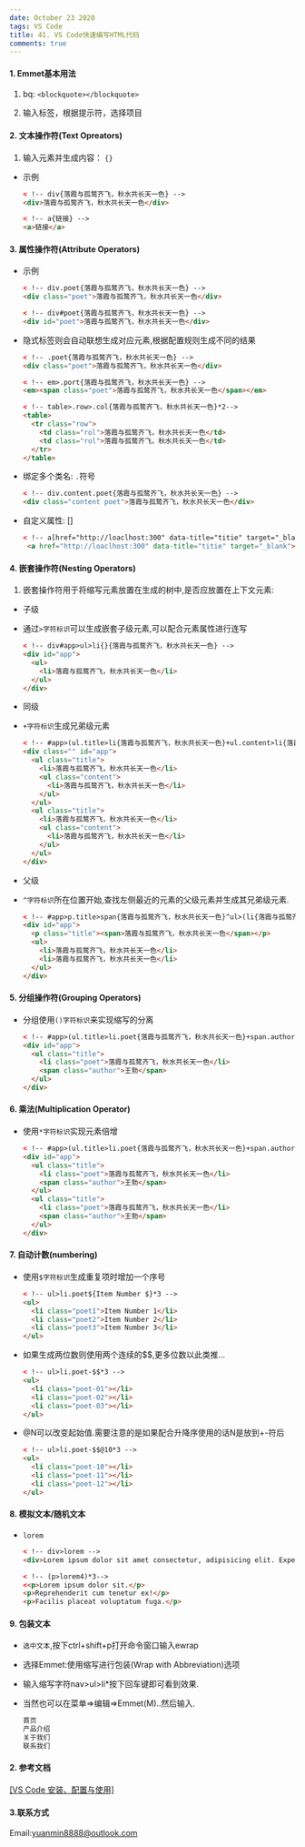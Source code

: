 ```yaml
---
date: October 23 2020
tags: VS Code
title: 41. VS Code快速编写HTML代码
comments: true
---
```

#### 1. Emmet基本用法

1. bq: `<blockquote></blockquote>`

2. 输入标签，根据提示符，选择项目

#### 2. 文本操作符(Text Opreators)

1. 输入元素并生成内容： `{}`

- 示例

  ```html
  < !-- div{落霞与孤鹜齐飞，秋水共长天一色} -->
  <div>落霞与孤鹜齐飞，秋水共长天一色</div>

  < !-- a{链接} -->
  <a>链接</a>
  ```

#### 3. 属性操作符(Attribute Operators)


- 示例

  ```html
  < !-- div.poet{落霞与孤鹜齐飞，秋水共长天一色} -->
  <div class="poet">落霞与孤鹜齐飞，秋水共长天一色</div>

  < !-- div#poet{落霞与孤鹜齐飞，秋水共长天一色} -->
  <div id="poet">落霞与孤鹜齐飞，秋水共长天一色</div>
  
  ```

- 隐式标签则会自动联想生成对应元素,根据配置规则生成不同的结果

  ```html
  < !-- .poet{落霞与孤鹜齐飞，秋水共长天一色} -->
  <div class="poet">落霞与孤鹜齐飞，秋水共长天一色</div>

  < !-- em>.port{落霞与孤鹜齐飞，秋水共长天一色} -->
  <em><span class="poet">落霞与孤鹜齐飞，秋水共长天一色</span></em>

  < !-- table>.row>.col{落霞与孤鹜齐飞，秋水共长天一色}*2-->
  <table>
    <tr class="row">
      <td class="rol">落霞与孤鹜齐飞，秋水共长天一色</td>
      <td class="rol">落霞与孤鹜齐飞，秋水共长天一色</td>
    </tr>
  </table>
  ```

- 绑定多个类名: `.`符号

  ```html
  < !-- div.content.poet{落霞与孤鹜齐飞，秋水共长天一色} -->
  <div class="content poet">落霞与孤鹜齐飞，秋水共长天一色</div>
  ```
- 自定义属性: []

  ```html
  < !-- a[href="http://loaclhost:300" data-title="titie" target="_blank"]{落霞与孤鹜齐飞，秋水共长天一色} -->
   <a href="http://loaclhost:300" data-title="titie" target="_blank"></a>
  ```

#### 4. 嵌套操作符(Nesting Operators)

1. 嵌套操作符用于将缩写元素放置在生成的树中,是否应放置在上下文元素:

- 子级

- 通过`>字符标识`可以生成嵌套子级元素,可以配合元素属性进行连写

  ```html
  < !-- div#app>ul>li{}{落霞与孤鹜齐飞，秋水共长天一色} -->
  <div id="app">
    <ul>
      <li>落霞与孤鹜齐飞，秋水共长天一色</li>
    </ul>
  </div>
  ```

- 同级

- `+字符标识`生成兄弟级元素

  ```html
  < !-- #app>(ul.title>li{落霞与孤鹜齐飞，秋水共长天一色}+ul.content>li{落霞与孤鹜齐飞，秋水共长天一色})*2 -->
  <div class="" id="app">
    <ul class="title">
      <li>落霞与孤鹜齐飞，秋水共长天一色</li>
      <ul class="content">
        <li>落霞与孤鹜齐飞，秋水共长天一色</li>
      </ul>
    </ul>
    <ul class="title">
      <li>落霞与孤鹜齐飞，秋水共长天一色</li>
      <ul class="content">
        <li>落霞与孤鹜齐飞，秋水共长天一色</li>
      </ul>
    </ul>
  </div>
  ```

- 父级

- `^字符标识`所在位置开始,查找左侧最近的元素的父级元素并生成其兄弟级元素.

  ```html
  < !-- #app>p.title>span{落霞与孤鹜齐飞，秋水共长天一色}^ul>(li{落霞与孤鹜齐飞，秋水共长天一色})*2-->
  <div id="app">
    <p class="title"><span>落霞与孤鹜齐飞，秋水共长天一色</span></p>
    <ul>
      <li>落霞与孤鹜齐飞，秋水共长天一色</li>
      <li>落霞与孤鹜齐飞，秋水共长天一色</li>
    </ul>
  </div>
  ```

#### 5. 分组操作符(Grouping Operators)

- 分组使用`()字符标识`来实现缩写的分离

  ```html
  < !-- #app>(ul.title>li.poet{落霞与孤鹜齐飞，秋水共长天一色}+span.author{王勃}) -->
  <div id="app">
    <ul class="title">
      <li class="poet">落霞与孤鹜齐飞，秋水共长天一色</li>
      <span class="author">王勃</span>
    </ul>
  </div>
  ```

#### 6. 乘法(Multiplication Operator)

- 使用`*字符标识`实现元素倍增

  ```html
  < !-- #app>(ul.title>li.poet{落霞与孤鹜齐飞，秋水共长天一色}+span.author{王勃})*2 -->
  <div id="app">
    <ul class="title">
      <li class="poet">落霞与孤鹜齐飞，秋水共长天一色</li>
      <span class="author">王勃</span>
    </ul>
    <ul class="title">
      <li class="poet">落霞与孤鹜齐飞，秋水共长天一色</li>
      <span class="author">王勃</span>
    </ul>
  </div>
  ```

#### 7. 自动计数(numbering)

- 使用`$字符标识`生成重复项时增加一个序号

  ```html
  < !-- ul>li.poet${Item Number $}*3 -->
  <ul>
    <li class="poet1">Item Number 1</li>
    <li class="poet2">Item Number 2</li>
    <li class="poet3">Item Number 3</li>
  </ul>
  ```

- 如果生成两位数则使用两个连续的$$,更多位数以此类推...

  ```html
  < !-- ul>li.poet-$$*3 -->
  <ul>
    <li class="poet-01"></li>
    <li class="poet-02"></li>
    <li class="poet-03"></li>
  </ul>
  ```

- @N可以改变起始值.需要注意的是如果配合升降序使用的话N是放到+-符后

  ```html
  < !-- ul>li.poet-$$@10*3 -->
  <ul>
    <li class="poet-10"></li>
    <li class="poet-11"></li>
    <li class="poet-12"></li>
  </ul>
  ```

#### 8. 模拟文本/随机文本

- `lorem`

  ```html
  < !-- div>lorem -->
  <div>Lorem ipsum dolor sit amet consectetur, adipisicing elit. Expedita molestias blanditiis ut officia incidunt velit, repellat eligendi tempora numquam, facilis neque eum consequuntur corrupti dolorem, explicabo sapiente culpa ea accusamus.</div>
  
  < !-- (p>lorem4)*3-->
  <<p>Lorem ipsum dolor sit.</p>
  <p>Reprehenderit cum tenetur ex!</p>
  <p>Facilis placeat voluptatum fuga.</p>
  ```

#### 9. 包装文本

- `选中文本`,按下ctrl+shift+p打开命令窗口输入ewrap
- 选择Emmet:使用缩写进行包装(Wrap with Abbreviation)选项
- 输入缩写字符nav>ul>li*按下回车键即可看到效果.

- 当然也可以在菜单=>编辑=>Emmet(M)..然后输入.

  ```html
  首页
  产品介绍
  关于我们
  联系我们
  ```

#### 2. 参考文档

[[VS Code 安装、配置与使用]](https://web-dolphin.github.io/2020/10/23/VSCode/Tutorial/VS%20Code%E5%AE%89%E8%A3%85%E3%80%81%E9%85%8D%E7%BD%AE%E4%B8%8E%E4%BD%BF%E7%94%A8/)

#### 3.联系方式

Email:yuanmin8888@outlook.com